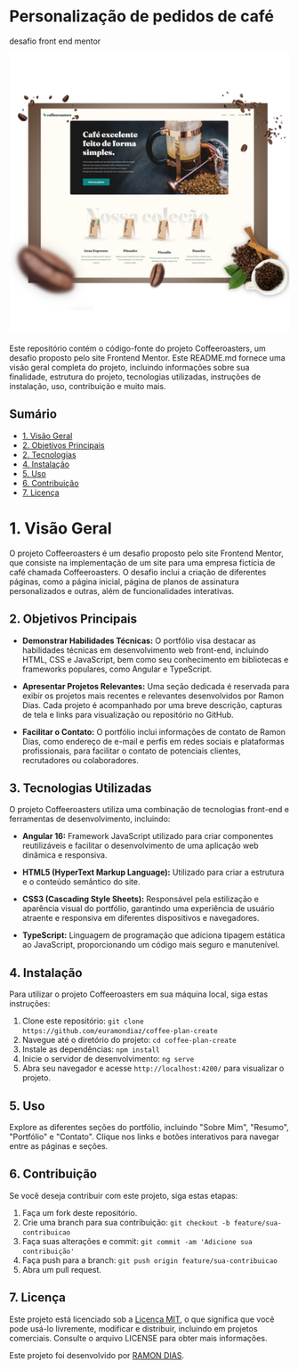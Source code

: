 

# Personalização de pedidos de café 
desafio front end mentor

![preview img](src/assets/mockupprevia.png)

Este repositório contém o código-fonte do projeto Coffeeroasters, um desafio proposto pelo site Frontend Mentor. Este README.md fornece uma visão geral completa do projeto, incluindo informações sobre sua finalidade, estrutura do projeto, tecnologias utilizadas, instruções de instalação, uso, contribuição e muito mais.

## Sumário


- [1. Visão Geral](#1-visão-geral)
- [2. Objetivos Principais](#2-objetivos-principais)
- [2. Tecnologias](#3-Tecnologias-utilizadas)
- [4. Instalação](#4-instalação)
- [5. Uso](#5-uso)
- [6. Contribuição](#6-contribuição)
- [7. Licença](#7-licença)

# 1. Visão Geral

O projeto Coffeeroasters é um desafio proposto pelo site Frontend Mentor, que consiste na implementação de um site para uma empresa fictícia de café chamada Coffeeroasters. O desafio inclui a criação de diferentes páginas, como a página inicial, página de planos de assinatura personalizados e outras, além de funcionalidades interativas.

## 2. Objetivos Principais

- **Demonstrar Habilidades Técnicas:** O portfólio visa destacar as habilidades técnicas em desenvolvimento web front-end, incluindo HTML, CSS e JavaScript, bem como seu conhecimento em bibliotecas e frameworks populares, como Angular e TypeScript.

- **Apresentar Projetos Relevantes:** Uma seção dedicada é reservada para exibir os projetos mais recentes e relevantes desenvolvidos por Ramon Dias. Cada projeto é acompanhado por uma breve descrição, capturas de tela e links para visualização ou repositório no GitHub.

- **Facilitar o Contato:** O portfólio inclui informações de contato de Ramon Dias, como endereço de e-mail e perfis em redes sociais e plataformas profissionais, para facilitar o contato de potenciais clientes, recrutadores ou colaboradores.

## 3. Tecnologias Utilizadas

O projeto Coffeeroasters utiliza uma combinação de tecnologias front-end e ferramentas de desenvolvimento, incluindo:

- **Angular 16:** Framework JavaScript utilizado para criar componentes reutilizáveis e facilitar o desenvolvimento de uma aplicação web dinâmica e responsiva.

- **HTML5 (HyperText Markup Language):** Utilizado para criar a estrutura e o conteúdo semântico do site.
  
- **CSS3 (Cascading Style Sheets):** Responsável pela estilização e aparência visual do portfólio, garantindo uma experiência de usuário atraente e responsiva em diferentes dispositivos e navegadores.

- **TypeScript:** Linguagem de programação que adiciona tipagem estática ao JavaScript, proporcionando um código mais seguro e manutenível.







## 4. Instalação

Para utilizar o projeto Coffeeroasters em sua máquina local, siga estas instruções:

1. Clone este repositório: `git clone https://github.com/euramondiaz/coffee-plan-create`
2. Navegue até o diretório do projeto: `cd coffee-plan-create`
3. Instale as dependências: `npm install`
4. Inicie o servidor de desenvolvimento: `ng serve`
5. Abra seu navegador e acesse `http://localhost:4200/` para visualizar o projeto.


## 5. Uso

Explore as diferentes seções do portfólio, incluindo "Sobre Mim", "Resumo", "Portfólio" e "Contato". Clique nos links e botões interativos para navegar entre as páginas e seções.

## 6. Contribuição

Se você deseja contribuir com este projeto, siga estas etapas:

1. Faça um fork deste repositório.
2. Crie uma branch para sua contribuição: `git checkout -b feature/sua-contribuicao`
3. Faça suas alterações e commit: `git commit -am 'Adicione sua contribuição'`
4. Faça push para a branch: `git push origin feature/sua-contribuicao`
5. Abra um pull request.

## 7. Licença

Este projeto está licenciado sob a [Licença MIT](LICENSE), o que significa que você pode usá-lo livremente, modificar e distribuir, incluindo em projetos comerciais. Consulte o arquivo LICENSE para obter mais informações.

Este projeto foi desenvolvido por [RAMON DIAS](https://github.com/euramondiaz).
 







